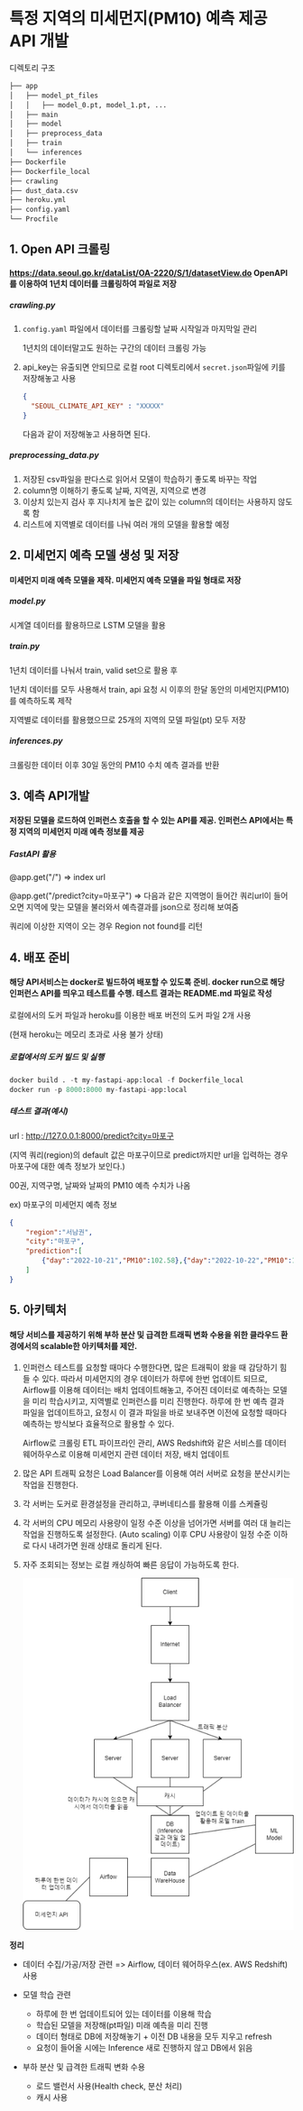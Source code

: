 # 특정 지역의 미세먼지(PM10) 예측 제공 API 개발

디렉토리 구조

```bash
├── app 
│   ├── model_pt_files
│   │   ├── model_0.pt, model_1.pt, ...
│   ├── main
│   ├── model
│   ├── preprocess_data
│   ├── train
│   └── inferences
├── Dockerfile
├── Dockerfile_local
├── crawling
├── dust_data.csv
├── heroku.yml
├── config.yaml
└── Procfile
```



## 1. Open API 크롤링
#### https://data.seoul.go.kr/dataList/OA-2220/S/1/datasetView.do OpenAPI를 이용하여 1년치 데이터를 크롤링하여 파일로 저장

##### crawling.py

1. `config.yaml` 파일에서 데이터를 크롤링할 날짜 시작일과 마지막일 관리

   1년치의 데이터말고도 원하는 구간의 데이터 크롤링 가능

2. api_key는 유출되면 안되므로 로컬 root 디렉토리에서 `secret.json`파일에 키를 저장해놓고 사용

   ```json
   {
     "SEOUL_CLIMATE_API_KEY" : "XXXXX"
   }
   ```

   다음과 같이 저장해놓고 사용하면 된다.



##### preprocessing_data.py

1. 저장된 csv파일을 판다스로 읽어서 모델이 학습하기 좋도록 바꾸는 작업
2. column명 이해하기 좋도록 날짜, 지역권, 지역으로 변경
3. 이상치 있는지 검사 후 지나치게 높은 값이 있는 column의 데이터는 사용하지 않도록 함
4. 리스트에 지역별로 데이터를 나눠 여러 개의 모델을 활용할 예정



## 2. 미세먼지 예측 모델 생성 및 저장
#### 미세먼지 미래 예측 모델을 제작. 미세먼지 예측 모델을 파일 형태로 저장



##### model.py

시계열 데이터를 활용하므로 LSTM 모델을 활용



##### train.py

1년치 데이터를 나눠서 train, valid set으로 활용 후

1년치 데이터를 모두 사용해서 train, api 요청 시 이후의 한달 동안의 미세먼지(PM10)를 예측하도록 제작

지역별로 데이터를 활용했으므로 25개의 지역의 모델 파일(pt) 모두 저장



##### inferences.py

크롤링한 데이터 이후 30일 동안의 PM10 수치 예측 결과를 반환



## 3. 예측 API개발
#### 저장된 모델을 로드하여 인퍼런스 호출을 할 수 있는 API를 제공. 인퍼런스 API에서는 특정 지역의 미세먼지 미래 예측 정보를 제공



##### FastAPI 활용

@app.get("/")  => index url

@app.get("/predict?city=마포구") => 다음과 같은 지역명이 들어간 쿼리url이 들어오면 지역에 맞는 모델을 불러와서 예측결과를 json으로 정리해 보여줌

쿼리에 이상한 지역이 오는 경우 Region not found를 리턴



## 4. 배포 준비
#### 해당 API서비스는 docker로 빌드하여 배포할 수 있도록 준비. docker run으로 해당 인퍼런스 API를 띄우고 테스트를 수행. 테스트 결과는 README.md 파일로 작성



로컬에서의 도커 파일과 heroku를 이용한 배포 버전의 도커 파일 2개 사용

(현재 heroku는 메모리 초과로 사용 불가 상태)

##### 로컬에서의 도커 빌드 및 실행

```python
docker build . -t my-fastapi-app:local -f Dockerfile_local
docker run -p 8000:8000 my-fastapi-app:local
```

##### 테스트 결과(예시)

url : http://127.0.0.1:8000/predict?city=마포구

(지역 쿼리(region)의 default 값은 마포구이므로 predict까지만 url을 입력하는 경우 마포구에 대한 예측 정보가 보인다.)

00권, 지역구명, 날짜와 날짜의 PM10 예측 수치가 나옴

ex) 마포구의 미세먼지 예측 정보

```json
{
    "region":"서남권",
    "city":"마포구",
    "prediction":[
        {"day":"2022-10-21","PM10":102.58},{"day":"2022-10-22","PM10":169.053},{"day":"2022-10-23","PM10":85.347},{"day":"2022-10-24","PM10":0.0},{"day":"2022-10-25","PM10":0.0},{"day":"2022-10-26","PM10":0.0},{"day":"2022-10-27","PM10":4.545},{"day":"2022-10-28","PM10":57.157},{"day":"2022-10-29","PM10":21.114},{"day":"2022-10-30","PM10":76.495},{"day":"2022-10-31","PM10":191.01},{"day":"2022-11-01","PM10":142.193},{"day":"2022-11-02","PM10":0.273},{"day":"2022-11-03","PM10":0.79},{"day":"2022-11-04","PM10":0.0},{"day":"2022-11-05","PM10":1.626},{"day":"2022-11-06","PM10":49.549},{"day":"2022-11-07","PM10":37.695},{"day":"2022-11-08","PM10":54.162},{"day":"2022-11-09","PM10":164.698},{"day":"2022-11-10","PM10":166.783},{"day":"2022-11-11","PM10":35.823},{"day":"2022-11-12","PM10":0.0},{"day":"2022-11-13","PM10":0.0},{"day":"2022-11-14","PM10":0.0},{"day":"2022-11-15","PM10":37.567},{"day":"2022-11-16","PM10":48.397},{"day":"2022-11-17","PM10":33.332},{"day":"2022-11-18","PM10":137.271},{"day":"2022-11-19","PM10":185.663}
    ]
}
```



## 5. 아키텍처
#### 해당 서비스를 제공하기 위해 부하 분산 및 급격한 트래픽 변화 수용을 위한 클라우드 환경에서의 scalable한 아키텍처를 제안.



1. 인퍼런스 테스트를 요청할 때마다 수행한다면, 많은 트래픽이 왔을 때 감당하기 힘들 수 있다. 따라서 미세먼지의 경우 데이터가 하루에 한번 업데이트 되므로, Airflow를 이용해 데이터는 배치 업데이트해놓고, 주어진 데이터로 예측하는 모델을 미리 학습시키고, 지역별로 인퍼런스를 미리 진행한다. 하루에 한 번 예측 결과 파일을 업데이트하고, 요청시 이 결과 파일을 바로 보내주면 이전에 요청할 때마다 예측하는 방식보다 효율적으로 활용할 수 있다.

   Airflow로 크롤링 ETL 파이프라인 관리, AWS Redshift와 같은 서비스를 데이터 웨어하우스로 이용해 미세먼지 관련 데이터 저장, 배치 업데이트

2. 많은 API 트래픽 요청은 Load Balancer를 이용해 여러 서버로 요청을 분산시키는 작업을 진행한다.

3. 각 서버는 도커로 환경설정을 관리하고, 쿠버네티스를 활용해 이를 스케쥴링

4. 각 서버의 CPU 메모리 사용량이 일정 수준 이상을 넘어가면 서버를 여러 대 늘리는 작업을 진행하도록 설정한다. (Auto scaling) 이후 CPU 사용량이 일정 수준 이하로 다시 내려가면 원래 상태로 돌리게 된다.

5. 자주 조회되는 정보는 로컬 캐싱하여 빠른 응답이 가능하도록 한다.

   ![다이어그램](README.assets/다이어그램.png)

**정리**

- 데이터 수집/가공/저장 관련 => Airflow, 데이터 웨어하우스(ex. AWS Redshift) 사용

- 모델 학습 관련
  - 하루에 한 번 업데이트되어 있는 데이터를 이용해 학습
  - 학습된 모델을 저장해(pt파일) 미래 예측을 미리 진행
  - 데이터 형태로 DB에 저장해놓기 + 이전 DB 내용을 모두 지우고 refresh
  - 요청이 들어올 시에는 Inference 새로 진행하지 않고 DB에서 읽음
- 부하 분산 및 급격한 트래픽 변화 수용
  - 로드 밸런서 사용(Health check, 분산 처리)
  - 캐시 사용
